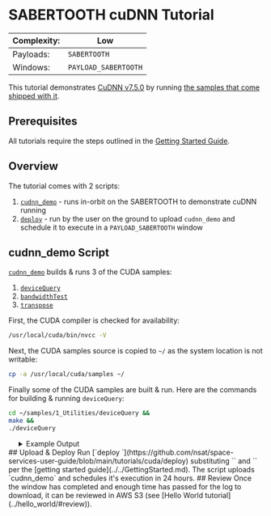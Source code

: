 # SABERTOOTH cuDNN Tutorial

|Complexity:|Low|
|-|-|
|Payloads:|`SABERTOOTH`|
|Windows:|`PAYLOAD_SABERTOOTH`|


This tutorial demonstrates [CuDNN v7.5.0](https://developer.nvidia.com/rdp/cudnn-archive) by running [the samples that come shipped with it](https://github.com/mmmn143/cudnn_samples_v7).

## Prerequisites

All tutorials require the steps outlined in the [Getting Started Guide](../../GettingStarted.md). 


## Overview

The tutorial comes with 2 scripts:

1. [`cudnn_demo`](https://github.com/nsat/space-services-user-guide/blob/main/tutorials/cuda/deploy) - runs in-orbit on the SABERTOOTH to demonstrate cuDNN running
1. [`deploy`](https://github.com/nsat/space-services-user-guide/blob/main/tutorials/cuda/deploy) - run by the user on the ground to upload `cudnn_demo` and schedule it to execute in a `PAYLOAD_SABERTOOTH` window


## cudnn_demo Script

[`cudnn_demo`](https://github.com/nsat/space-services-user-guide/blob/main/tutorials/cuda/deploy) builds & runs 3 of the CUDA samples:

1. [`deviceQuery`](https://docs.nvidia.com/cuda/archive/10.0/demo-suite/index.html#deviceQuery)
1. [`bandwidthTest`](https://docs.nvidia.com/cuda/archive/10.0/demo-suite/index.html#bandwidthTest)
1. [`transpose`](https://docs.nvidia.com/cuda/archive/10.0/cuda-samples/index.html#matrix-transpose)


First, the CUDA compiler is checked for availability:

```bash
/usr/local/cuda/bin/nvcc -V
```

Next, the CUDA samples source is copied to `~/` as the system location is not writable:

```bash
cp -a /usr/local/cuda/samples ~/
```

Finally some of the CUDA samples are built & run. Here are the commands for building & running `deviceQuery`:

```bash
cd ~/samples/1_Utilities/deviceQuery &&
make &&
./deviceQuery
```


<details>
  <summary style="padding-left:20px;display:list-item;">Example Output</summary>
  <br/>
<pre id="cudnn_demo_output" class="highlight">
Linking agains cublasLt = false
CUDA VERSION: 10000
TARGET ARCH: aarch64
HOST_ARCH: aarch64
TARGET OS: linux
SMS: 30 35 50 53 60 61 62 70 72 75
/usr/local/cuda/bin/nvcc -ccbin g++ -I/usr/local/cuda/include -IFreeImage/include  -m64    -gencode arch=compute_30,code=sm_30 -gencode arch=compute_35,code=sm_35 -gencode arch=compute_50,code=sm_50 -gencode arch=compute_53,code=sm_53 -gencode arch=compute_60,code=sm_60 -gencode arch=compute_61,code=sm_61 -gencode arch=compute_62,code=sm_62 -gencode arch=compute_70,code=sm_70 -gencode arch=compute_72,code=sm_72 -gencode arch=compute_75,code=sm_75 -gencode arch=compute_75,code=compute_75 -o fp16_dev.o -c fp16_dev.cu
g++ -I/usr/local/cuda/include -IFreeImage/include   -o fp16_emu.o -c fp16_emu.cpp
g++ -I/usr/local/cuda/include -IFreeImage/include   -o mnistCUDNN.o -c mnistCUDNN.cpp
/usr/local/cuda/bin/nvcc -ccbin g++   -m64      -gencode arch=compute_30,code=sm_30 -gencode arch=compute_35,code=sm_35 -gencode arch=compute_50,code=sm_50 -gencode arch=compute_53,code=sm_53 -gencode arch=compute_60,code=sm_60 -gencode arch=compute_61,code=sm_61 -gencode arch=compute_62,code=sm_62 -gencode arch=compute_70,code=sm_70 -gencode arch=compute_72,code=sm_72 -gencode arch=compute_75,code=sm_75 -gencode arch=compute_75,code=compute_75 -o mnistCUDNN fp16_dev.o fp16_emu.o mnistCUDNN.o -I/usr/local/cuda/include -IFreeImage/include  -LFreeImage/lib/linux/aarch64 -LFreeImage/lib/linux -lcudart -lcublas -lcudnn -lfreeimage -lstdc++ -lm
FreeImage/lib/linux/aarch64/libfreeimage.a(strenc.o): In function `StrIOEncInit':
strenc.c:(.text+0x1294): warning: the use of `tmpnam' is dangerous, better use `mkstemp'

cudnnGetVersion() : 7500 , CUDNN_VERSION from cudnn.h : 7500 (7.5.0)
Host compiler version : GCC 7.4.0
There are 1 CUDA capable devices on your machine :
device 0 : sms  1  Capabilities 5.3, SmClock 921.6 Mhz, MemSize (Mb) 1980, MemClock 12.8 Mhz, Ecc=0, boardGroupID=0
Using device 0

Testing single precision
Loading image data/one_28x28.pgm
Performing forward propagation ...
Testing cudnnGetConvolutionForwardAlgorithm ...
Fastest algorithm is Algo 1
Testing cudnnFindConvolutionForwardAlgorithm ...
^^^^ CUDNN_STATUS_SUCCESS for Algo 0: 0.251667 time requiring 0 memory
^^^^ CUDNN_STATUS_SUCCESS for Algo 2: 0.382813 time requiring 57600 memory
^^^^ CUDNN_STATUS_SUCCESS for Algo 4: 2.635729 time requiring 207360 memory
^^^^ CUDNN_STATUS_SUCCESS for Algo 5: 12.472500 time requiring 203008 memory
^^^^ CUDNN_STATUS_SUCCESS for Algo 7: 12.811354 time requiring 2057744 memory
Resulting weights from Softmax:
0.0000000 0.9999399 0.0000000 0.0000000 0.0000561 0.0000000 0.0000012 0.0000017 0.0000010 0.0000000
Loading image data/three_28x28.pgm
Performing forward propagation ...
Resulting weights from Softmax:
0.0000000 0.0000000 0.0000000 0.9999288 0.0000000 0.0000711 0.0000000 0.0000000 0.0000000 0.0000000
Loading image data/five_28x28.pgm
Performing forward propagation ...
Resulting weights from Softmax:
0.0000000 0.0000008 0.0000000 0.0000002 0.0000000 0.9999820 0.0000154 0.0000000 0.0000012 0.0000006

Result of classification: 1 3 5

Test passed!

Testing half precision (math in single precision)
Loading image data/one_28x28.pgm
Performing forward propagation ...
Testing cudnnGetConvolutionForwardAlgorithm ...
Fastest algorithm is Algo 1
Testing cudnnFindConvolutionForwardAlgorithm ...
^^^^ CUDNN_STATUS_SUCCESS for Algo 1: 0.171354 time requiring 3464 memory
^^^^ CUDNN_STATUS_SUCCESS for Algo 0: 0.206354 time requiring 0 memory
^^^^ CUDNN_STATUS_SUCCESS for Algo 2: 0.319636 time requiring 28800 memory
^^^^ CUDNN_STATUS_SUCCESS for Algo 4: 2.538021 time requiring 207360 memory
^^^^ CUDNN_STATUS_SUCCESS for Algo 5: 12.519062 time requiring 203008 memory
Resulting weights from Softmax:
0.0000001 1.0000000 0.0000001 0.0000000 0.0000563 0.0000001 0.0000012 0.0000017 0.0000010 0.0000001
Loading image data/three_28x28.pgm
Performing forward propagation ...
Resulting weights from Softmax:
0.0000000 0.0000000 0.0000000 1.0000000 0.0000000 0.0000714 0.0000000 0.0000000 0.0000000 0.0000000
Loading image data/five_28x28.pgm
Performing forward propagation ...
Resulting weights from Softmax:
0.0000000 0.0000008 0.0000000 0.0000002 0.0000000 1.0000000 0.0000154 0.0000000 0.0000012 0.0000006

Result of classification: 1 3 5

Test passed!
<pre>
</details>


## Upload & Deploy

Run [`deploy <AUTH_TOKEN> <SAT_ID>`](https://github.com/nsat/space-services-user-guide/blob/main/tutorials/cuda/deploy) substituting `<AUTH_TOKEN>` and `<SAT_ID>` per the [getting started guide](../../GettingStarted.md). The script uploads `cudnn_demo` and schedules it's execution in 24 hours.

## Review

Once the window has completed and enough time has passed for the log to download, it can be reviewed in AWS S3 (see [Hello World tutorial](../hello_world/#review)).
